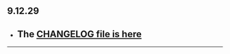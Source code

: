 ## 9.12.29

- ## The [CHANGELOG file is here](https://flutter-sound.canardoux.xyz/changelog.html)

-----------------------------------------------------------------------------------------------------------------------------------

